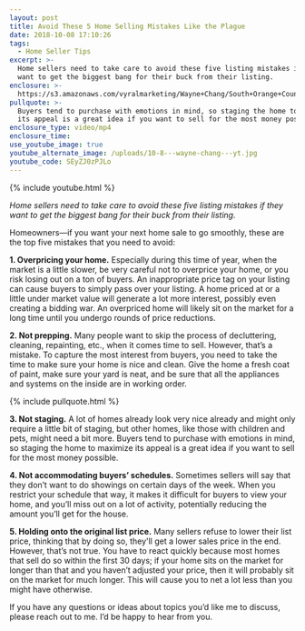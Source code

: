 ```yaml
---
layout: post
title: Avoid These 5 Home Selling Mistakes Like the Plague
date: 2018-10-08 17:10:26
tags:
  - Home Seller Tips
excerpt: >-
  Home sellers need to take care to avoid these five listing mistakes if they
  want to get the biggest bang for their buck from their listing.
enclosure: >-
  https://s3.amazonaws.com/vyralmarketing/Wayne+Chang/South+Orange+County+Real+Estate-+Avoid+These+5+Home+Selling+Mistakes+Like+the+Plague.mp4
pullquote: >-
  Buyers tend to purchase with emotions in mind, so staging the home to maximize
  its appeal is a great idea if you want to sell for the most money possible.
enclosure_type: video/mp4
enclosure_time:
use_youtube_image: true
youtube_alternate_image: /uploads/10-8---wayne-chang---yt.jpg
youtube_code: SEyZJ0zPJLo
---
```


{% include youtube.html %}

*Home sellers need to take care to avoid these five listing mistakes if they want to get the biggest bang for their buck from their listing.*

Homeowners—if you want your next home sale to go smoothly, these are the top five mistakes that you need to avoid:

**1. Overpricing your home.** Especially during this time of year, when the market is a little slower, be very careful not to overprice your home, or you risk losing out on a ton of buyers. An inappropriate price tag on your listing can cause buyers to simply pass over your listing. A home priced at or a little under market value will generate a lot more interest, possibly even creating a bidding war. An overpriced home will likely sit on the market for a long time until you undergo rounds of price reductions.

**2. Not prepping.** Many people want to skip the process of decluttering, cleaning, repainting, etc., when it comes time to sell. However, that’s a mistake. To capture the most interest from buyers, you need to take the time to make sure your home is nice and clean. Give the home a fresh coat of paint, make sure your yard is neat, and be sure that all the appliances and systems on the inside are in working order.

{% include pullquote.html %}

**3. Not staging.** A lot of homes already look very nice already and might only require a little bit of staging, but other homes, like those with children and pets, might need a bit more. Buyers tend to purchase with emotions in mind, so staging the home to maximize its appeal is a great idea if you want to sell for the most money possible.

**4. Not accommodating buyers’ schedules.** Sometimes sellers will say that they don’t want to do showings on certain days of the week. When you restrict your schedule that way, it makes it difficult for buyers to view your home, and you’ll miss out on a lot of activity, potentially reducing the amount you’ll get for the house.

**5. Holding onto the original list price.** Many sellers refuse to lower their list price, thinking that by doing so, they'll get a lower sales price in the end. However, that’s not true. You have to react quickly because most homes that sell do so within the first 30 days; if your home sits on the market for longer than that and you haven’t adjusted your price, then it will probably sit on the market for much longer. This will cause you to net a lot less than you might have otherwise.

If you have any questions or ideas about topics you’d like me to discuss, please reach out to me. I’d be happy to hear from you.